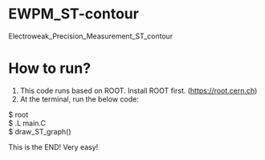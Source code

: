 # EWPM_ST-contour
Electroweak_Precision_Measurement_ST_contour

# How to run?

1. This code runs based on ROOT. Install ROOT first. (https://root.cern.ch)
2. At the terminal, run the below code:

$ root \
$ .L main.C \
$ draw_ST_graph() 

This is the END! Very easy!
